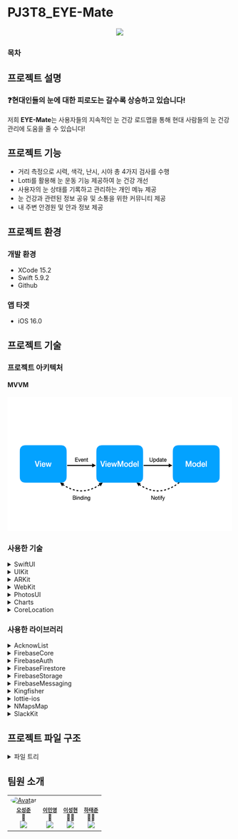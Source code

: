 # PJ3T8_EYE-Mate
<div style="text-align:center;">
<img
  class="fit-picture"
  src="readme-asset/main-picture.png" height = "350"/>
</div>

### 목차


## 프로젝트 설명

### ❓현대인들의 눈에 대한 피로도는 갈수록 상승하고 있습니다!
저희 **EYE-Mate**는 사용자들의 지속적인 눈 건강 로드맵을 통해 현대 사람들의 눈 건강 관리에 도움을 줄 수 있습니다!

## 프로젝트 기능
- 거리 측정으로 시력, 색각, 난시, 시야 총 4가지 검사를 수행
- Lotti를 활용해 눈 운동 기능 제공하여 눈 건강 개선
- 사용자의 눈 상태를 기록하고 관리하는 개인 메뉴 제공
- 눈 건강과 관련된 정보 공유 및 소통을 위한 커뮤니티 제공
- 내 주변 안경원 및 안과 정보 제공


## 프로젝트 환경
### 개발 환경
* XCode 15.2
* Swift 5.9.2
* Github

### 앱 타겟
* iOS 16.0

## 프로젝트 기술

### 프로젝트 아키텍처
#### MVVM
<div style="text-align:center;">
<img
  class="fit-picture"
  src="readme-asset/pattern-picture.png" height = "300"/>
</div>

### 사용한 기술
<details>
  <summary>SwiftUI</summary>

  - 선언형, 자동화, 조합, 데이터 업데이트 및 최신화 4가지 원칙을 기반으로 설계되어 어디서든 더 적은 코드, 더 좋은 코드를 작성 가능
</details>

<details>
  <summary>UIKit</summary>

  - ARKit, NaverMap, Lottie를 사용하는데에 있어서 호환성을 제공하기 위해 UIKit이 사용되었음
  - UIKit을 활용하여 선언적 UI 프레임워크인 SwiftUI에서 사용할 수 없는 코드나 기능을 구현하거나 기존에 개발된 UIKit 코드와 통합
  - 이를 통해 SwiftUI로 개발하면서도 UIKit의 강력한 기능과 생태계를 활용할 수 있었음
</details>

<details>
  <summary>ARKit</summary>
  
  - iOS 애플리케이션에서 증강 현실(AR)을 구현하기 위한 기술.
  - 사용자의 전면 카메라를 통해 사용자 얼굴까지의 거리를 측정하여 안구 관련 검사의 정확도를 높이는 데 사용
  - 사용자의 왼쪽 눈, 오른쪽 눈의 변환 행렬을 얻어 이를 기반으로 눈까지의 거리를 계산
</details>

<details>
  <summary>WebKit</summary>
  
  - Apple이 개발한 웹 렌더링 엔진으로, 앱 내에서 웹 콘텐츠를 표시하고 관리하는 데 사용
  - 사용자가 눈 관련 상식을 편리하게 읽고 학습할 수 있도록 눈 관련 상식 기사 등을 로드하여 사용자에게 제공
  - 눈 관련 상식 기사에는 시각적인 콘텐츠와 함께 제공되어 사용자의 이해를 돕고 흥미를 유발함
</details>

<details>
  <summary>PhotosUI</summary>
  
  - 사용자의 사진 라이브러리에 액세스하여 ImagePicker 기능 수행을 위한 라이브러리
  - 프로필 이미지 또는 게시물에 첨부할 이미지 선택
</details>

<details>
  <summary>Charts</summary>
  
  - SwiftUI에서 그래프와 차트를 생성하고 표시하기 위한 라이브러리
  - 데이터를 시각적으로 표현하여 눈 건강에 대한 추세를 쉽게 이해할 수 있고 변동을 한눈에 파악할 수 있어 분석과 판단을 용이하게 하며 더욱 흥미롭고 유익하게 만들 수 있음
  - 사용자 시력 변화에 대한 추세를 차트로 표현하여 변화에 대한 추세를 더욱 흥미롭고 쉽게 파악 가능
</details>

<details>
  <summary>CoreLocation</summary>
  
  - 애플리케이션에서 위치 기반 서비스를 활용하기 위한 기능을 제공하는 프레임워크
  - 사용자의 현재 위치 정보를 가져오고, 지리적인 위치 정보를 사용하여 애플레케이션에서 위치 기반 서비스를 제공하는데 사용됨
  - 내주변 탭, 눈 검사 결과 화면에서 사용자 주변의 안과, 안경점 정보를 제공하기 위해 현재 사용자 위치를 파악하는데 사용
</details>

### 사용한 라이브러리
<details>
  <summary>AcknowList</summary>

  - 앱에서 사용된 오픈 소스 라이브러리나 이미지 등의 자산에 대한 정보를 앱의 설정 또는 정보 섹션에 표시하기 위해 사용한 라이브러리
  - 오픈소스 라이선스 기능 구현
</details>
<details>
  <summary>FirebaseCore</summary>

  - Firebase Authentication, Firebase Firestore, Firebase Storage, Firebase Cloud Messaging과 같은 Firebase 서비스 모듈을 사용하기 위한 라이브러리
</details>
<details>
  <summary>FirebaseAuth</summary>

   - 사용자 인증을 구현하기 위해 사용한 라이브러리
   - 회원가입 및 로그인 기능 구현
</details>
<details>
  <summary>FirebaseFirestore</summary>

  - 실시간 데이터를 저장, 동기화 및 쿼리하기 위해 사용한 라이브러리
  - 사용자의 데이터 관리
</details>
<details>
  <summary>FirebaseStorage</summary>

  - 사용자가 업로드한 파일을 안전하게 저장하고 관리하기 위해 사용한 라이브러리
  - 프로필 이미지와 게시물 이미지 관리
</details>
<details>
  <summary>FirebaseMessaging</summary>

  - 사용자에게 푸시 알림을 전송하기 위해 사용한 라이브러리
  - 푸시 알림 기능 구현
</details>
<details>
  <summary>Kingfisher</summary>

  - 이미지 다운로드 및 캐싱을 담당하는 라이브러리
  - 이미지 관련 작업을 간편하게 처리하고 성능 최적화
</details>
<details>
  <summary>lottie-ios</summary>

  - 앱에 애니메이션을 추가하기 위해 사용한 라이브러리
  - 눈 운동 기능 구현
</details>
<details>
  <summary>NMapsMap</summary>

  - 지도를 표시하고 사용자 위치를 표시하거나 추적, 마커를 추가하고 사용자 인터랙션을 처리하기 위한 라이브러리
  - 내 주변 안과 및 안경원 기능 구현
</details>
<details>
  <summary>SlackKit</summary>

  - Slack 워크스페이스로 메시지를 보내기 위해 사용한 라이브러리
  - 고객센터, 게시판 신고 기능 구현
</details>


## 프로젝트 파일 구조
<details>
  <summary>파일 트리</summary>
```
📦EYE-Mate
 ┣ 📂Core
 ┃ ┣ 📜AppDelegate.swift
 ┃ ┣ 📜EYE_MateApp.swift
 ┃ ┗ 📜NotificationManager.swift
 ┣ 📂Extensions
 ┃ ┣ 📜Bundle+.swift
 ┃ ┣ 📜Color+.swift
 ┃ ┣ 📜Font+.swift
 ┃ ┣ 📜Image+.swift
 ┃ ┣ 📜String+.swift
 ┃ ┣ 📜UINavigationController+.swift
 ┃ ┗ 📜View+.swift
 ┣ 📂Models
 ┃ ┣ 📜CPData.swift
 ┃ ┣ 📜CountryNumbers.json
 ┃ ┣ 📜FAQ.swift
 ┃ ┣ 📜Places.swift
 ┃ ┣ 📜Post.swift
 ┃ ┣ 📜Router.swift
 ┃ ┣ 📜SettingModels.swift
 ┃ ┣ 📜TestModel.swift
 ┃ ┣ 📜User.swift
 ┣ 📂Resources
 ┃ ┣ 📂Fonts
 ┃ ┗ 📂Lottie
 ┣ 📂Views
 ┃ ┣ 📂Community
 ┃ ┃ ┣ 📂FAQ
 ┃ ┃ ┃ ┣ 📜FAQRowCellView.swift
 ┃ ┃ ┃ ┣ 📜FAQView.swift
 ┃ ┃ ┃ ┗ 📜FAQViewModel.swift
 ┃ ┃ ┣ 📂FreeBoard
 ┃ ┃ ┃ ┣ 📂CreateNewPost
 ┃ ┃ ┃ ┃ ┣ 📜CreateNewPostView.swift
 ┃ ┃ ┃ ┃ ┣ 📜CreateNewPostViewModel.swift
 ┃ ┃ ┃ ┃ ┣ 📜ImagePickerView.swift
 ┃ ┃ ┃ ┃ ┗ 📜NewPostView.swift
 ┃ ┃ ┃ ┣ 📂Post
 ┃ ┃ ┃ ┃ ┣ 📜CommentRowCellView.swift
 ┃ ┃ ┃ ┃ ┣ 📜CommentView.swift
 ┃ ┃ ┃ ┃ ┣ 📜CommentViewModel.swift
 ┃ ┃ ┃ ┃ ┣ 📜ExpandImageView.swift
 ┃ ┃ ┃ ┃ ┣ 📜ImageCardView.swift
 ┃ ┃ ┃ ┃ ┣ 📜PostContent.swift
 ┃ ┃ ┃ ┃ ┣ 📜PostView.swift
 ┃ ┃ ┃ ┃ ┣ 📜PostViewModel.swift
 ┃ ┃ ┃ ┃ ┗ 📜ReplyCommentRowCellView.swift
 ┃ ┃ ┃ ┣ 📜CommunitySearchBar.swift
 ┃ ┃ ┃ ┣ 📜FreeBoardView.swift
 ┃ ┃ ┃ ┣ 📜FreeBoardViewModel.swift
 ┃ ┃ ┃ ┣ 📜PostCardView.swift
 ┃ ┃ ┃ ┗ 📜ReusablePostsView.swift
 ┃ ┃ ┗ 📜CommunityView.swift
 ┃ ┣ 📂EyeMap
 ┃ ┃ ┣ 📜ActionAreaView.swift
 ┃ ┃ ┣ 📜AsyncImageView.swift
 ┃ ┃ ┣ 📜EyeMapView.swift
 ┃ ┃ ┣ 📜InfoView.swift
 ┃ ┃ ┣ 📜MapButtonStyle.swift
 ┃ ┃ ┣ 📜MapImageModifier.swift
 ┃ ┃ ┣ 📜MapModalView.swift
 ┃ ┃ ┣ 📜MapTabBarView.swift
 ┃ ┃ ┣ 📜MapView.swift
 ┃ ┃ ┗ 📜MapViewModel.swift
 ┃ ┣ 📂Home
 ┃ ┃ ┣ 📂EyeSense
 ┃ ┃ ┃ ┣ 📜EyeSenseOnBoardingViewModel.swift
 ┃ ┃ ┃ ┣ 📜EyeSenseOnboardingView.swift
 ┃ ┃ ┃ ┣ 📜EyeSenseView.swift
 ┃ ┃ ┃ ┣ 📜OffsetKey.swift
 ┃ ┃ ┃ ┗ 📜PageControl.swift
 ┃ ┃ ┣ 📂Menu
 ┃ ┃ ┃ ┣ 📜HomeViewCellView.swift
 ┃ ┃ ┃ ┗ 📜MenuModel.swift
 ┃ ┃ ┣ 📂Record
 ┃ ┃ ┃ ┣ 📂AddRecord
 ┃ ┃ ┃ ┃ ┣ 📜AddRecordHeader.swift
 ┃ ┃ ┃ ┃ ┣ 📜AddRecordSubtitleView.swift
 ┃ ┃ ┃ ┃ ┣ 📜AddRecordView.swift
 ┃ ┃ ┃ ┃ ┣ 📜CheckBoxButton.swift
 ┃ ┃ ┃ ┃ ┣ 📜CustomMenu.swift
 ┃ ┃ ┃ ┃ ┣ 📜CustomMenuButton.swift
 ┃ ┃ ┃ ┃ ┣ 📜CustomSlider.swift
 ┃ ┃ ┃ ┃ ┣ 📜EyeStatusButtonGroup.swift
 ┃ ┃ ┃ ┃ ┣ 📜EyewareButtonGroup.swift
 ┃ ┃ ┃ ┃ ┣ 📜PlaceButtonGroup.swift
 ┃ ┃ ┃ ┃ ┣ 📜RadioButton.swift
 ┃ ┃ ┃ ┃ ┣ 📜SurgeryButtonGroup.swift
 ┃ ┃ ┃ ┃ ┣ 📜TestTypeButtonGroup.swift
 ┃ ┃ ┃ ┃ ┗ 📜VisionSlider.swift
 ┃ ┃ ┃ ┣ 📂AllRecord
 ┃ ┃ ┃ ┃ ┣ 📜AllRecordHeader.swift
 ┃ ┃ ┃ ┃ ┗ 📜AllRecordView.swift
 ┃ ┃ ┃ ┣ 📜ColoredText.swift
 ┃ ┃ ┃ ┣ 📜EmptyVisionChart.swift
 ┃ ┃ ┃ ┣ 📜RecordBox.swift
 ┃ ┃ ┃ ┣ 📜RecordView.swift
 ┃ ┃ ┃ ┣ 📜RecordViewModel.swift
 ┃ ┃ ┃ ┗ 📜VisionChart.swift
 ┃ ┃ ┣ 📂TestViews
 ┃ ┃ ┃ ┣ 📂Astigmatism
 ┃ ┃ ┃ ┃ ┣ 📜AstigmatismTestView.swift
 ┃ ┃ ┃ ┃ ┣ 📜AstigmatismTestViewModel.swift
 ┃ ┃ ┃ ┃ ┣ 📜AstigmatismView.swift
 ┃ ┃ ┃ ┃ ┗ 📜AstigmatismViewModel.swift
 ┃ ┃ ┃ ┣ 📂Color
 ┃ ┃ ┃ ┃ ┣ 📜ColorTestView.swift
 ┃ ┃ ┃ ┃ ┣ 📜ColorTestViewModel.swift
 ┃ ┃ ┃ ┃ ┣ 📜ColorView.swift
 ┃ ┃ ┃ ┃ ┗ 📜ColorViewModel.swift
 ┃ ┃ ┃ ┣ 📂Common
 ┃ ┃ ┃ ┃ ┣ 📜BackgroundView.swift
 ┃ ┃ ┃ ┃ ┣ 📜ExplanationTextView.swift
 ┃ ┃ ┃ ┃ ┣ 📜PlaceCellView.swift
 ┃ ┃ ┃ ┃ ┣ 📜TestAlertView.swift
 ┃ ┃ ┃ ┃ ┣ 📜TestOnboardingView.swift
 ┃ ┃ ┃ ┃ ┣ 📜TestResultTitleView.swift
 ┃ ┃ ┃ ┃ ┣ 📜TestType.swift
 ┃ ┃ ┃ ┃ ┗ 📜WarningText.swift
 ┃ ┃ ┃ ┣ 📂Distance
 ┃ ┃ ┃ ┃ ┣ 📜DistanceConditionView.swift
 ┃ ┃ ┃ ┃ ┣ 📜DistanceConditionViewModel.swift
 ┃ ┃ ┃ ┃ ┗ 📜DistanceFaceAndDevice.swift
 ┃ ┃ ┃ ┣ 📂Sight
 ┃ ┃ ┃ ┃ ┣ 📜SightTestView.swift
 ┃ ┃ ┃ ┃ ┣ 📜SightTestViewModel.swift
 ┃ ┃ ┃ ┃ ┣ 📜SightView.swift
 ┃ ┃ ┃ ┃ ┗ 📜SightViewModel.swift
 ┃ ┃ ┃ ┗ 📂Vision
 ┃ ┃ ┃ ┃ ┣ 📜VisionTestView.swift
 ┃ ┃ ┃ ┃ ┣ 📜VisionTestViewModel.swift
 ┃ ┃ ┃ ┃ ┣ 📜VisionView.swift
 ┃ ┃ ┃ ┃ ┗ 📜VisionViewModel.swift
 ┃ ┃ ┣ 📜HomeView.swift
 ┃ ┃ ┗ 📜HomeViewModel.swift
 ┃ ┣ 📂Login
 ┃ ┃ ┣ 📜LoginView.swift
 ┃ ┃ ┣ 📜LoginViewModel.swift
 ┃ ┃ ┣ 📜OTPVerificationView.swift
 ┃ ┃ ┣ 📜PhoneNumberView.swift
 ┃ ┃ ┣ 📜SignInView.swift
 ┃ ┃ ┣ 📜SignUpProfileView.swift
 ┃ ┃ ┗ 📜SignUpView.swift
 ┃ ┣ 📂Movement
 ┃ ┃ ┣ 📂MovementLottie
 ┃ ┃ ┃ ┗ 📜MovementLottieView.swift
 ┃ ┃ ┣ 📂Toast
 ┃ ┃ ┃ ┣ 📜Toast.swift
 ┃ ┃ ┃ ┣ 📜ToastModifier.swift
 ┃ ┃ ┃ ┗ 📜ToastView.swift
 ┃ ┃ ┣ 📜HorizontalDivider.swift
 ┃ ┃ ┣ 📜MovementView.swift
 ┃ ┃ ┣ 📜MovementViewModel.swift
 ┃ ┃ ┗ 📜StartMovementRow.swift
 ┃ ┣ 📂Profile
 ┃ ┃ ┣ 📜EditableProfileView.swift
 ┃ ┃ ┣ 📜ProfileNameTextField.swift
 ┃ ┃ ┣ 📜ProfileView.swift
 ┃ ┃ ┗ 📜ProfileViewModel.swift
 ┃ ┣ 📂Setting
 ┃ ┃ ┣ 📂Account
 ┃ ┃ ┃ ┣ 📜AccountDeleteView.swift
 ┃ ┃ ┃ ┣ 📜AccountDeleteViewModel.swift
 ┃ ┃ ┃ ┗ 📜DeleteAlertView.swift
 ┃ ┃ ┣ 📂AppManage
 ┃ ┃ ┃ ┣ 📜CSViewModel.swift
 ┃ ┃ ┃ ┣ 📜CustomerServiceView.swift
 ┃ ┃ ┃ ┗ 📜LicenseView.swift
 ┃ ┃ ┣ 📂Profile
 ┃ ┃ ┃ ┣ 📜ChangeUserNameView.swift
 ┃ ┃ ┃ ┣ 📜ImageActionSheetView.swift
 ┃ ┃ ┃ ┗ 📜ProfileListView.swift
 ┃ ┃ ┣ 📜MyPostsView.swift
 ┃ ┃ ┣ 📜ScrapPostsView.swift
 ┃ ┃ ┣ 📜SettingListDivider.swift
 ┃ ┃ ┣ 📜SettingListView.swift
 ┃ ┃ ┣ 📜SettingNavigationTitle.swift
 ┃ ┃ ┣ 📜SettingTitleModifier.swift
 ┃ ┃ ┗ 📜SettingView.swift
 ┃ ┣ 📂Styles
 ┃ ┃ ┣ 📜CustomAlertView.swift
 ┃ ┃ ┣ 📜CustomBackButton.swift
 ┃ ┃ ┣ 📜CustomButton.swift
 ┃ ┃ ┣ 📜CustomNavigationTitle.swift
 ┃ ┃ ┣ 📜CustomTabBar.swift
 ┃ ┃ ┣ 📜CustomTabPage.swift
 ┃ ┃ ┣ 📜HapticManager.swift
 ┃ ┃ ┗ 📜TabBarItem.swift
 ┃ ┣ 📜LoadingView.swift
 ┃ ┣ 📜MainView.swift
 ┃ ┗ 📜WrappingHStack.swift 
 ┃
 ┣ 📜APIKEY.plist
 ┣ 📜EYE-Mate.entitlements
 ┣ 📜GoogleService-Info.plist
 ┣ 📜Info.plist
 ┗ 📜Pods-EYE-Mate-acknowledgements.plist
```
</details>

## 팀원 소개
<table align="center">
  <tr>
    <td align="center">
    <a href="https://github.com/sunujun">
        <img style = "border-radius: 50%" src="https://avatars.githubusercontent.com/u/98377339?v=4"width="100px;" alt="Avatar" />
      </a><br />
      <sub><b><a href="#오성준">오성준</b></sub></a><br />🚀</a><br/>
      <a href="https://github.com/sunujun"><img src="https://img.shields.io/badge/GitHub-181717?style=flat-square&logo=github&logoColor=white"/></a>
       <br/>
      </td>
    <td align="center">
    <a href="https://github.com/Mminy62">
        <img style = "border-radius: 50%" src="https://avatars.githubusercontent.com/u/66752398?v=4" width="100px;" alt=""/>
      </a><br />
      <sub><b><a href="#이민영">이민영</b></sub></a><br />🍜</a><br/>
        <a href="https://github.com/Mminy62"><img src="https://img.shields.io/badge/GitHub-181717?style=flat-square&logo=github&logoColor=white"/></a>
        <br>
      </td>
    <td align="center">
    <a href="https://github.com/zxl3651">
        <img style = "border-radius: 50%" src="https://avatars.githubusercontent.com/u/94293365?v=4" width="100px;" alt=""/>
      </a><br />
      <sub><b><a href="#이성현">이성현</b></sub></a><br />🧑‍💻</a><br/>
        <a href="https://github.com/zxl3651"><img src="https://img.shields.io/badge/GitHub-181717?style=flat-square&logo=github&logoColor=white"/></a>
        <br>
      </td>
    <td align="center">
    <a href="https://github.com/htj7425">
        <img style = "border-radius: 50%" src="https://avatars.githubusercontent.com/u/43903354?v=4" width="100px;" alt=""/>
      </a><br />
      <sub><b><a href="#하태준">하태준</b></sub></a><br />🧑‍💻</a><br/>
        <a href="https://github.com/htj7425"><img src="https://img.shields.io/badge/GitHub-181717?style=flat-square&logo=github&logoColor=white"/></a>
        <br>
      </td>
  </tr>
</table>
